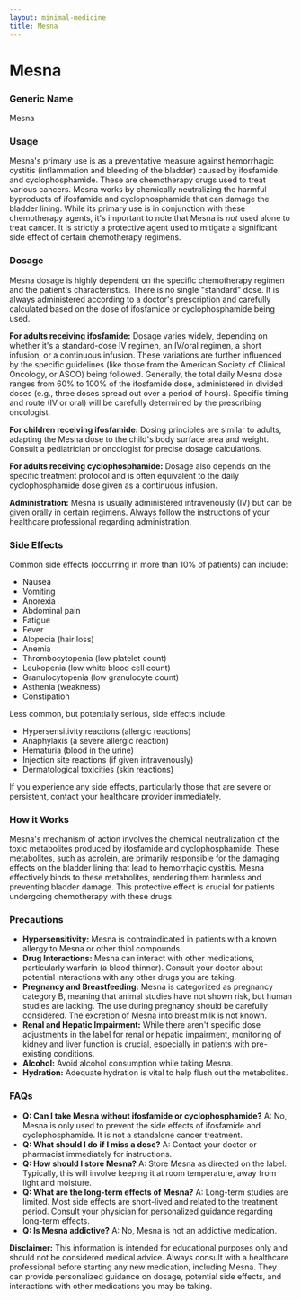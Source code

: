 ```yaml
---
layout: minimal-medicine
title: Mesna
---
```


# Mesna
### Generic Name
Mesna

### Usage

Mesna's primary use is as a preventative measure against hemorrhagic cystitis (inflammation and bleeding of the bladder) caused by ifosfamide and cyclophosphamide.  These are chemotherapy drugs used to treat various cancers.  Mesna works by chemically neutralizing the harmful byproducts of ifosfamide and cyclophosphamide that can damage the bladder lining.  While its primary use is in conjunction with these chemotherapy agents, it's important to note that Mesna is *not* used alone to treat cancer.  It is strictly a protective agent used to mitigate a significant side effect of certain chemotherapy regimens.


### Dosage

Mesna dosage is highly dependent on the specific chemotherapy regimen and the patient's characteristics. There is no single "standard" dose.  It is always administered according to a doctor's prescription and carefully calculated based on the dose of ifosfamide or cyclophosphamide being used.

**For adults receiving ifosfamide:**  Dosage varies widely, depending on whether it's a standard-dose IV regimen, an IV/oral regimen, a short infusion, or a continuous infusion.  These variations are further influenced by the specific guidelines (like those from the American Society of Clinical Oncology, or ASCO) being followed. Generally, the total daily Mesna dose ranges from 60% to 100% of the ifosfamide dose, administered in divided doses (e.g., three doses spread out over a period of hours).  Specific timing and route (IV or oral) will be carefully determined by the prescribing oncologist.


**For children receiving ifosfamide:** Dosing principles are similar to adults, adapting the Mesna dose to the child's body surface area and weight. Consult a pediatrician or oncologist for precise dosage calculations.

**For adults receiving cyclophosphamide:**  Dosage also depends on the specific treatment protocol and is often equivalent to the daily cyclophosphamide dose given as a continuous infusion.

**Administration:** Mesna is usually administered intravenously (IV) but can be given orally in certain regimens. Always follow the instructions of your healthcare professional regarding administration.


### Side Effects

Common side effects (occurring in more than 10% of patients) can include:

*   Nausea
*   Vomiting
*   Anorexia
*   Abdominal pain
*   Fatigue
*   Fever
*   Alopecia (hair loss)
*   Anemia
*   Thrombocytopenia (low platelet count)
*   Leukopenia (low white blood cell count)
*   Granulocytopenia (low granulocyte count)
*   Asthenia (weakness)
*   Constipation


Less common, but potentially serious, side effects include:

*   Hypersensitivity reactions (allergic reactions)
*   Anaphylaxis (a severe allergic reaction)
*   Hematuria (blood in the urine)
*   Injection site reactions (if given intravenously)
*   Dermatological toxicities (skin reactions)


If you experience any side effects, particularly those that are severe or persistent, contact your healthcare provider immediately.


### How it Works

Mesna's mechanism of action involves the chemical neutralization of the toxic metabolites produced by ifosfamide and cyclophosphamide.  These metabolites, such as acrolein, are primarily responsible for the damaging effects on the bladder lining that lead to hemorrhagic cystitis.  Mesna effectively binds to these metabolites, rendering them harmless and preventing bladder damage. This protective effect is crucial for patients undergoing chemotherapy with these drugs.


### Precautions

*   **Hypersensitivity:** Mesna is contraindicated in patients with a known allergy to Mesna or other thiol compounds.
*   **Drug Interactions:**  Mesna can interact with other medications, particularly warfarin (a blood thinner). Consult your doctor about potential interactions with any other drugs you are taking.
*   **Pregnancy and Breastfeeding:**  Mesna is categorized as pregnancy category B, meaning that animal studies have not shown risk, but human studies are lacking.  The use during pregnancy should be carefully considered. The excretion of Mesna into breast milk is not known.
*   **Renal and Hepatic Impairment:** While there aren't specific dose adjustments in the label for renal or hepatic impairment, monitoring of kidney and liver function is crucial, especially in patients with pre-existing conditions.
*   **Alcohol:** Avoid alcohol consumption while taking Mesna.
*   **Hydration:** Adequate hydration is vital to help flush out the metabolites.


### FAQs

*   **Q: Can I take Mesna without ifosfamide or cyclophosphamide?** A: No, Mesna is only used to prevent the side effects of ifosfamide and cyclophosphamide. It is not a standalone cancer treatment.
*   **Q: What should I do if I miss a dose?** A: Contact your doctor or pharmacist immediately for instructions.
*   **Q: How should I store Mesna?** A: Store Mesna as directed on the label. Typically, this will involve keeping it at room temperature, away from light and moisture.
*   **Q: What are the long-term effects of Mesna?** A:  Long-term studies are limited.  Most side effects are short-lived and related to the treatment period. Consult your physician for personalized guidance regarding long-term effects.
*   **Q: Is Mesna addictive?** A: No, Mesna is not an addictive medication.


**Disclaimer:** This information is intended for educational purposes only and should not be considered medical advice.  Always consult with a healthcare professional before starting any new medication, including Mesna.  They can provide personalized guidance on dosage, potential side effects, and interactions with other medications you may be taking.
